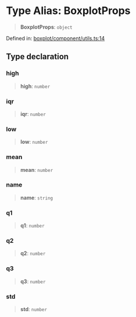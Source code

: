 # Type Alias: BoxplotProps

> **BoxplotProps**: `object`

Defined in: [boxplot/component/utils.ts:14](https://github.com/GeoDaCenter/openassistant/blob/f1f258826ab8e671a18170ebc60cc2939607e736/packages/echarts/src/boxplot/component/utils.ts#L14)

## Type declaration

### high

> **high**: `number`

### iqr

> **iqr**: `number`

### low

> **low**: `number`

### mean

> **mean**: `number`

### name

> **name**: `string`

### q1

> **q1**: `number`

### q2

> **q2**: `number`

### q3

> **q3**: `number`

### std

> **std**: `number`
